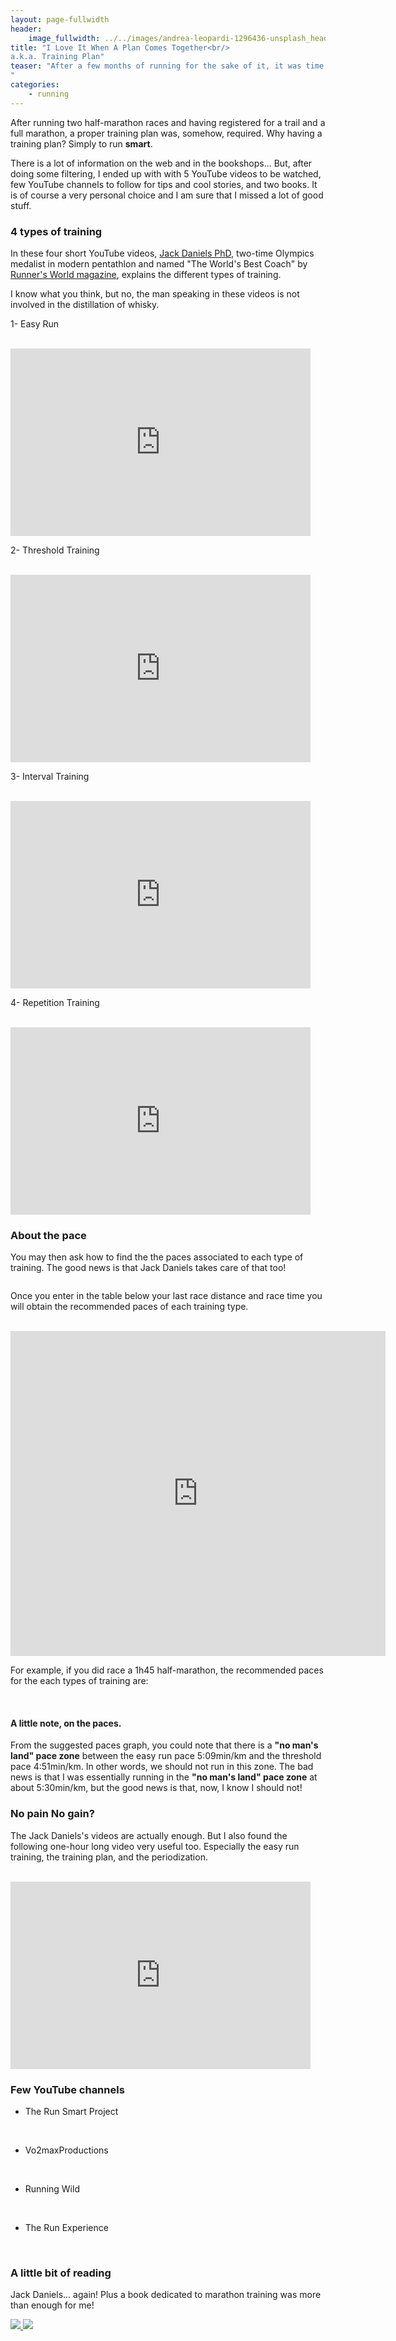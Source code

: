 ```yaml
---
layout: page-fullwidth
header:
    image_fullwidth: ../../images/andrea-leopardi-1296436-unsplash_header.jpg
title: "I Love It When A Plan Comes Together<br/>
a.k.a. Training Plan"
teaser: "After a few months of running for the sake of it, it was time to look at how a runner trains to maximize its potential.  
"
categories:
    - running
---
```

After running two half-marathon races and having registered for a trail and a full marathon, 
a proper training plan was, somehow, required. Why having a training plan? Simply to run **smart**. 

There is a lot of information on the web and in the bookshops... But, after doing some filtering,
I ended up with with 5 YouTube videos to be watched, few YouTube channels to follow for tips and cool stories, and two books.
It is of course a very personal choice and I am sure that I missed a lot of good stuff.
  
### 4 types of training 
In these four short YouTube videos, [Jack Daniels PhD](https://en.wikipedia.org/wiki/Jack_Daniels_(coach)), two-time Olympics medalist in modern pentathlon and named "The World's Best Coach" by [Runner's World magazine](https://www.runnersworld.com), 
explains the different types of training. 

I know what you think, but no, the man speaking in these videos is not involved in the distillation of whisky.

1- Easy Run

<br>

<iframe width="480" height="300" src="https://www.youtube.com/embed/veAQ73OJdwY" frameborder="0" allowfullscreen></iframe>


2- Threshold Training

<br>

<iframe width="480" height="300" src="https://www.youtube.com/embed/dxJVtPT6rHo" frameborder="0" allowfullscreen></iframe>


3- Interval Training

<br>

<iframe width="480" height="300" src="https://www.youtube.com/embed/7dQEwJhHWXk" frameborder="0" allowfullscreen></iframe>


4- Repetition Training

<br>

<iframe width="480" height="300" src="https://www.youtube.com/embed/BGQKlSU4HQM" frameborder="0" allowfullscreen></iframe>

<br>


### About the pace
You may then ask how to find the the paces associated to each type of training. 
The good news is that Jack Daniels takes care of that too!


<a href="https://runsmartproject.com/calculator/">
<img src="../../images/daniels-vdot-logo.png" alt="">
</a>

Once you enter in the table below your last race distance and race time you will obtain 
the recommended paces of each training type.

<br> 

<iframe src="https://runsmartproject.com/calculator/embed/index.php?title=false" width="600" height="520" frameborder="0"></iframe>



<br>

For example, if you did race a 1h45 half-marathon, the recommended paces for the each types of training are:

<br>

<img src="../../images/daniels-paces-1h45-half.png" alt="">

#### A little note, on the paces. 
From the suggested paces graph, you could note that there is a **"no man's land" pace zone** between the easy run pace 5:09min/km and the threshold pace 4:51min/km.
In other words, we should not run in this zone. The bad news is that I was essentially running in the **"no man's land" pace zone** at about 5:30min/km, 
but the good news is that, now, I know I should not! 

### No pain No gain?

The Jack Daniels's videos are actually enough. But I also found the following one-hour long video very useful too. 
Especially the easy run training, the training plan, and the periodization.

<br>

<iframe width="480" height="300" src="https://www.youtube.com/embed/pqo5AbcELFM" frameborder="0" allowfullscreen></iframe>


### Few YouTube channels


* The Run Smart Project

<br>
    <a href="https://www.youtube.com/user/runsmartproject">
    <img src="../../images/run_smart_project-logo.jpg" alt="">
    </a>


* Vo2maxProductions 

<br> 
    <a href="https://www.youtube.com/user/Vo2maxProductions">
    <img src="../../images/vo2max_productions-logo.jpg" alt="">
    </a>

* Running Wild
    
<br>
    <a href="https://www.youtube.com/user/RunningWild2Believe">
    <img src="../../images/running_wild-logo.jpg" alt="">
    </a>


* The Run Experience

<br>
    <a href="https://www.youtube.com/user/TREtherunexperience">
    <img src="../../images/run_experience-logo.jpg" alt="">
    </a>


### A little bit of reading

Jack Daniels... again! Plus a book dedicated to marathon training was more than enough for me!

<a href="https://www.amazon.co.uk/Daniels-Running-Formula-3rd-Jack/dp/1450431836/ref=sr_1_1?keywords=jack+daniels+running&qid=1558174667&s=gateway&sr=8-1"> <img src="../../images/running_formula.jpg" > <a href="https://www.amazon.co.uk/Advanced-Marathoning-Peter-Pfitzinger/dp/0736074600/ref=sr_1_4?keywords=marathon+training&qid=1558174711&s=gateway&sr=8-4"><img src="../../images/advanced_marathoning.jpg" ></a>




